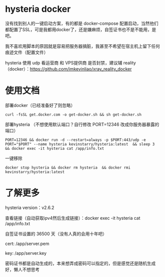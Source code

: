 # hysteria docker
没有找到别人的一键启动方案，有的都是 docker-compose 配置启动，当然他们都配置了SSL，可是我都用docker了，还是嫌麻烦，自签证书也不是不能用，是吧。

我不喜欢用脚本的原因就是容易把服务器搞脏，我甚至不希望在宿主机上留下任何痕迹文件（配置文件）

hysteria 使用 udp 看运营商 和 VPS提供商 是否封禁，建议辅 reality（docker）：https://github.com/imkevinliao/xray_reality_docker
# 使用文档
部署docker（已经准备好了则忽略）
```
curl -fsSL get.docker.com -o get-docker.sh && sh get-docker.sh
```

部署hysteria （不想使用默认端口？自行修改 PORT=12346 改成你服务器暴露的端口）
```
PORT=12346 && docker run -d --restart=always -p $PORT:443/udp -e PORT="$PORT" --name hysteria kevinstarry/hysteria:latest  && sleep 3 && docker exec -it hysteria cat /app/info.txt
```

一键移除
```
docker stop hysteria && docker rm hysteria  && docker rmi kevinstarry/hysteria:latest
```
# 了解更多
hysteria version：v2.6.2

查看链接（自动获取ipv4然后生成链接）：docker exec -it hysteria cat /app/info.txt

自签证书设置的 36500 天（没有人真的会用十年吧）

cert: /app/server.pem

key: /app/server.key

密码证书都是自动生成的，本来想弄成密码可以指定的，但是感觉还是随机生成好，懒人不想思考
